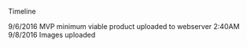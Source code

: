 Timeline

9/6/2016  MVP minimum viable product uploaded to webserver
2:40AM 9/8/2016 Images uploaded
